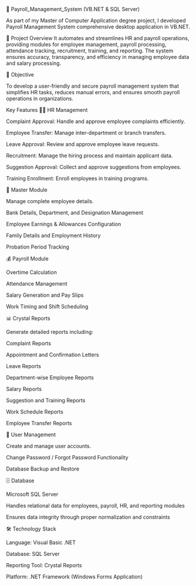 ﻿🧾 Payroll_Management_System (VB.NET & SQL Server)

As part of my Master of Computer Application degree project, I developed Payroll Management System comprehensive desktop application in VB.NET.

📖 Project Overview
It automates and streamlines HR and payroll operations, providing modules for employee management, payroll processing, attendance tracking, recruitment, training, and reporting.
The system ensures accuracy, transparency, and efficiency in managing employee data and salary processing.

🎯 Objective

To develop a user-friendly and secure payroll management system that simplifies HR tasks, reduces manual errors, and ensures smooth payroll operations in organizations.


Key Features
👨‍💼 HR Management

Complaint Approval: Handle and approve employee complaints efficiently.

Employee Transfer: Manage inter-department or branch transfers.

Leave Approval: Review and approve employee leave requests.

Recruitment: Manage the hiring process and maintain applicant data.

Suggestion Approval: Collect and approve suggestions from employees.

Training Enrollment: Enroll employees in training programs.



🧩 Master Module

Manage complete employee details.

Bank Details, Department, and Designation Management

Employee Earnings & Allowances Configuration

Family Details and Employment History

Probation Period Tracking


💰 Payroll Module

Overtime Calculation

Attendance Management

Salary Generation and Pay Slips

Work Timing and Shift Scheduling


📊 Crystal Reports

Generate detailed reports including:

Complaint Reports

Appointment and Confirmation Letters

Leave Reports

Department-wise Employee Reports

Salary Reports

Suggestion and Training Reports

Work Schedule Reports

Employee Transfer Reports


🔐 User Management

Create and manage user accounts.

Change Password / Forgot Password Functionality

Database Backup and Restore


🗄️ Database

Microsoft SQL Server

Handles relational data for employees, payroll, HR, and reporting modules

Ensures data integrity through proper normalization and constraints


🛠️ Technology Stack

Language: Visual Basic .NET

Database: SQL Server

Reporting Tool: Crystal Reports

Platform: .NET Framework (Windows Forms Application)



